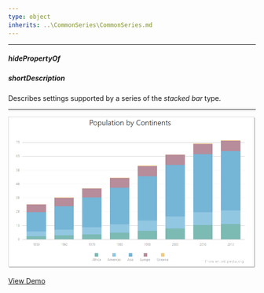 ```yaml
---
type: object
inherits: ..\CommonSeries\CommonSeries.md
---
```

---
##### hidePropertyOf

##### shortDescription
Describes settings supported by a series of the *stacked bar* type.

---
![DevExtreme HTML5 Charts StackedBarSeriesType](/images/ChartJS/StackedBar.png)

<a href="http://js.devexpress.com/Demos/WidgetsGallery/#demo/chartschartsbarseriesstacked/" class="button orange small fix-width-155" style="margin-right: 20px;" target="_blank">View Demo</a>